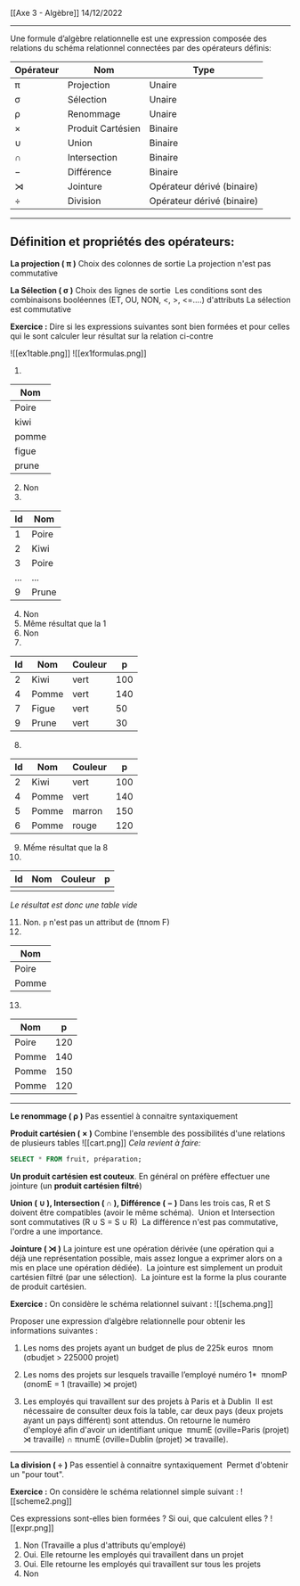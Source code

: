 [[Axe 3 - Algèbre]]
14/12/2022
****

Une formule d’algèbre relationnelle est une expression composée des relations du schéma relationnel connectées par des opérateurs définis: 

| Opérateur | Nom               | Type                       |
| --------- | ----------------- | -------------------------- |
| π         | Projection        | Unaire                     |
| σ         | Sélection         | Unaire                     |
| ρ         | Renommage         | Unaire                     |
| ×         | Produit Cartésien | Binaire                    |
| ∪         | Union             | Binaire                    |
| ∩         | Intersection      | Binaire                    |
| −         | Différence        | Binaire                    |
| ⋊         | Jointure          | Opérateur dérivé (binaire) |
| ÷         | Division          | Opérateur dérivé (binaire) |


****
## Définition et propriétés des opérateurs:

**La projection ( π )**
Choix des colonnes de sortie
La projection n'est pas commutative 

**La Sélection ( σ )**
Choix des lignes de sortie 
Les conditions sont des combinaisons booléennes (ET, OU, NON, <, >, <=….) d'attributs
La sélection est commutative


**Exercice :**
Dire si les expressions suivantes sont bien formées et pour celles qui le sont calculer leur résultat sur la relation ci-contre

![[ex1table.png]]
![[ex1formulas.png]]


1. 

| Nom   |
| ----- |
| Poire |
| kiwi  |
| pomme |
| figue |
| prune |

2. Non
3. 

| Id  | Nom   |
| --- | ----- |
| 1   | Poire |
| 2   | Kiwi  |
| 3   | Poire |
| ... | ...   |
| 9   | Prune |

4. Non
5. Même résultat que la 1
6. Non
7. 

| Id  | Nom   | Couleur | p   |
| --- | ----- | ------- | --- |
| 2   | Kiwi  | vert    | 100 |
| 4   | Pomme | vert    | 140 |
| 7   | Figue | vert    | 50  |
| 9   | Prune | vert    | 30  |

8. 

| Id  | Nom   | Couleur | p   |
| --- | ----- | ------- | --- |
| 2   | Kiwi  | vert    | 100 |
| 4   | Pomme | vert    | 140 |
| 5   | Pomme | marron  | 150 |
| 6   | Pomme | rouge   | 120 |

9. Mếme résultat que la 8
10. 

| Id  | Nom | Couleur | p   |
| --- | --- | ------- | --- |
|     |     |         |     |
*Le résultat est donc une table vide*

11. Non. `p` n'est pas un attribut de (πnom F)
12. 

| Nom   |
| ----- |
| Poire |
| Pomme |

13. 

| Nom   | p   |
| ----- | --- |
| Poire | 120 |
| Pomme | 140 |
| Pomme | 150 |
| Pomme | 120 |
****

**Le renommage ( ρ )**
Pas essentiel à connaitre syntaxiquement 

**Produit cartésien ( × )**
Combine l'ensemble des possibilités d'une relations de plusieurs tables
![[cart.png]]
*Cela revient à faire:*
```sql
SELECT * FROM fruit, préparation;
```

**Un produit cartésien est couteux**. En général on préfère effectuer une jointure (un **produit cartésien filtré**)

**Union ( ∪ ), Intersection ( ∩ ), Différence ( − )**
Dans les trois cas, R et S doivent être compatibles (avoir le même schéma). 
Union et Intersection sont commutatives (R ∪ S = S ∪ R) 
La différence n'est pas commutative, l'ordre a une importance. 

**Jointure ( ⋊ )**
La jointure est une opération dérivée (une opération qui a déjà une représentation possible, mais assez longue a exprimer alors on a mis en place une opération dédiée). 
La jointure est simplement un produit cartésien filtré (par une sélection). 
La jointure est la forme la plus courante de produit cartésien.


**Exercice :**
On considère le schéma relationnel suivant :
![[schema.png]]

Proposer une expression d’algèbre relationnelle pour obtenir les informations suivantes :  
1. Les noms des projets ayant un budget de plus de 225k euros 
	πnom (σbudjet > 225000 projet) 

2. Les noms des projets sur lesquels travaille l’employé numéro 1* 
	πnomP (σnomE = 1 (travaille) ⋊ projet) 

3. Les employés qui travaillent sur des projets à Paris et à Dublin 
	Il est nécessaire de consulter deux fois la table, car deux pays (deux projets ayant un pays différent) sont attendus. On retourne le numéro d'employé afin d'avoir un identifiant unique 
	πnumE (σville=Paris (projet) ⋊ travaille) ∩ πnumE (σville=Dublin (projet) ⋊ travaille).

****

**La division ( ÷ )**
Pas essentiel à connaitre syntaxiquement 
Permet d'obtenir un "pour tout".


**Exercice :**
On considère le schéma relationnel simple suivant :
![[scheme2.png]]

Ces expressions sont-elles bien formées ? Si oui, que calculent elles ?
![[expr.png]]

1. Non (Travaille a plus d'attributs qu'employé)
2. Oui. Elle retourne les employés qui travaillent dans un projet
3. Oui. Elle retourne les employés qui travaillent sur tous les projets
4. Non

